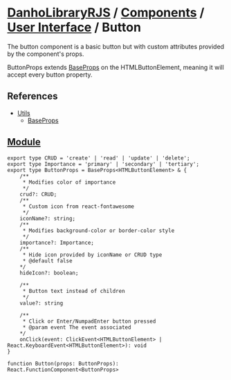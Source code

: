 # [DanhoLibraryRJS](../../index.md) / [Components](../index.md) / [User Interface](./index.md) / Button

The button component is a basic button but with custom attributes provided by the component's props.

ButtonProps extends [BaseProps](../../Utils/Base/Props.md) on the HTMLButtonElement, meaning it will accept every button property.

## References
* [Utils](../../Utils/index.md)
    * [BaseProps](../../Utils/Base/Props.md)

## [Module](../../../src/components/Button.tsx)
```tsx
export type CRUD = 'create' | 'read' | 'update' | 'delete';
export type Importance = 'primary' | 'secondary' | 'tertiary';
export type ButtonProps = BaseProps<HTMLButtonElement> & {
    /**
     * Modifies color of importance
     */
    crud?: CRUD;
    /**
     * Custom icon from react-fontawesome
     */
    iconName?: string;
    /**
     * Modifies background-color or border-color style
     */
    importance?: Importance;
    /**
     * Hide icon provided by iconName or CRUD type
     * @default false
    */
    hideIcon?: boolean;

    /**
     * Button text instead of children
     */
    value?: string

    /**
     * Click or Enter/NumpadEnter button pressed
     * @param event The event associated
    */
    onClick(event: ClickEvent<HTMLButtonElement> | React.KeyboardEvent<HTMLButtonElement>): void
}

function Button(props: ButtonProps): React.FunctionComponent<ButtonProps>